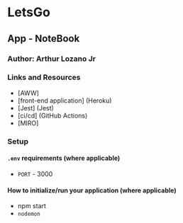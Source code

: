 # LetsGo

## App - NoteBook

### Author: Arthur Lozano Jr

### Links and Resources

- [AWW]
- [front-end application] (Heroku)
- [Jest] (Jest)
- [ci/cd] (GitHub Actions)
- [MIRO] 



### Setup

#### `.env` requirements (where applicable)
- `PORT` - 3000

#### How to initialize/run your application (where applicable)

- npm start
- `nodemon`


